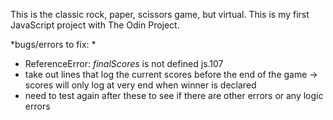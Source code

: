 This is the classic rock, paper, scissors game, but virtual. This is my first JavaScript project with The Odin Project.

*bugs/errors to fix: *

- ReferenceError: *finalScores* is not defined js.107
- take out lines that log the current scores before the end of the game
    -> scores will only log at very end when winner is declared
- need to test again after these to see if there are other errors or any logic errors